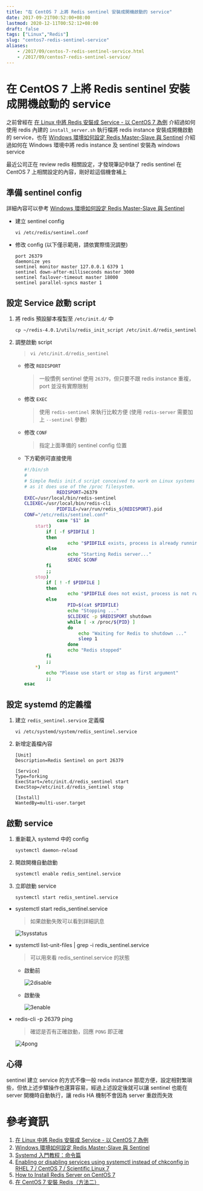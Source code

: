 ```yaml
---
title: "在 CentOS 7 上將 Redis sentinel 安裝成開機啟動的 service"
date: 2017-09-21T00:52:00+08:00
lastmod: 2020-12-11T00:52:12+08:00
draft: false
tags: ["Linux","Redis"]
slug: "centos7-redis-sentinel-service"
aliases:
    - /2017/09/centos-7-redis-sentinel-service.html
    - /2017/09/centos7-redis-sentinel-service/
---
```

# 在 CentOS 7 上將 Redis sentinel 安裝成開機啟動的 service
之前曾經在 [在 Linux 中將 Redis 安裝成 Service - 以 CentOS 7 為例](/2017/09/centos7-redis-service.html) 介紹過如何使用 redis 內建的 `install_server.sh` 執行檔將 redis instance 安裝成開機啟動的 service，也在 [Windows 環境如何設定 Redis Master-Slave 與 Sentinel](/2017/03/windows-redis-master-slave-sentinel.html) 介紹過如何在 Windows 環境中將 redis instance 及 sentinel 安裝為 windows service

最近公司正在 review redis 相關設定，才發現筆記中缺了 redis sentinel 在 CentOS 7 上相關設定的內容，剛好趁這個機會補上

## 準備 sentinel config

詳細內容可以參考 [Windows 環境如何設定 Redis Master-Slave 與 Sentinel](/2017/03/windows-redis-master-slave-sentinel.html)

*   建立 sentinel config

    ```
    vi /etc/redis/sentinel.conf
    ```

*   修改 config (以下僅示範用，請依實際情況調整)

    ```
    port 26379
    daemonize yes
    sentinel monitor master 127.0.0.1 6379 1
    sentinel down-after-milliseconds master 3000
    sentinel failover-timeout master 18000
    sentinel parallel-syncs master 1
    ```

## 設定 Service 啟動 script

1.  將 redis 預設腳本複製至 `/etc/init.d/` 中

    ```
    cp ~/redis-4.0.1/utils/redis_init_script /etc/init.d/redis_sentinel
    ```

2.  調整啟動 script

    > `vi /etc/init.d/redis_sentinel`

    *   修改 `REDISPORT`

        > 一般慣例 sentinel 使用 `26379`，但只要不跟 redis instance 重複， port 並沒有實際限制

    *   修改 `EXEC`

        > 使用 `redis-sentinel` 來執行比較方便 (使用 `redis-server` 需要加上 `--sentinel` 參數)

    *   修改 `CONF`

        > 指定上面準備的 sentinel config 位置

    *   下方範例可直接使用

        ```bash
        #!/bin/sh
        #
        # Simple Redis init.d script conceived to work on Linux systems
        # as it does use of the /proc filesystem.
                    REDISPORT=26379
        EXEC=/usr/local/bin/redis-sentinel
        CLIEXEC=/usr/local/bin/redis-cli
                    PIDFILE=/var/run/redis_${REDISPORT}.pid
        CONF="/etc/redis/sentinel.conf"
                    case "$1" in
            start)
                if [ -f $PIDFILE ]
                then
                        echo "$PIDFILE exists, process is already running or crashed"
                else
                        echo "Starting Redis server..."
                        $EXEC $CONF
                fi
                ;;
            stop)
                if [ ! -f $PIDFILE ]
                then
                        echo "$PIDFILE does not exist, process is not running"
                else
                        PID=$(cat $PIDFILE)
                        echo "Stopping ..."
                        $CLIEXEC -p $REDISPORT shutdown
                        while [ -x /proc/${PID} ]
                        do
                            echo "Waiting for Redis to shutdown ..."
                            sleep 1
                        done
                        echo "Redis stopped"
                fi
                ;;
            *)
                echo "Please use start or stop as first argument"
                ;;
        esac
        ```

## 設定 systemd 的定義檔

1.  建立 `redis_sentinel.service` 定義檔

    ```
    vi /etc/systemd/system/redis_sentinel.service
    ```

2.  新增定義檔內容

    ```
    [Unit] 
    Description=Redis Sentinel on port 26379
    
    [Service] 
    Type=forking
    ExecStart=/etc/init.d/redis_sentinel start
    ExecStop=/etc/init.d/redis_sentinel stop
    
    [Install]
    WantedBy=multi-user.target
    ```

## 啟動 service

1.  重新載入 systemd 中的 config

    ```
    systemctl daemon-reload
    ```

2.  開啟開機自動啟動

    ```
    systemctl enable redis_sentinel.service
    ```

3.  立即啟動 service

    ```
    systemctl start redis_sentinel.service
    ```

*   systemctl start redis_sentinel.service

    > 如果啟動失敗可以看到詳細訊息

    ![1sysstatus](https://user-images.githubusercontent.com/3851540/30655896-dad51f08-9e64-11e7-842f-a3400a54ddaa.png)

*   systemctl list-unit-files | grep -i redis_sentinel.service

    > 可以用來看 redis_sentinel.service 的狀態

    *   啟動前

        ![2disable](https://user-images.githubusercontent.com/3851540/30655893-dad02da4-9e64-11e7-879c-efc2e5a499c8.png)

    *   啟動後

        ![3enable](https://user-images.githubusercontent.com/3851540/30655895-dad10c42-9e64-11e7-8409-d86457001888.png)

*   redis-cli -p 26379 ping

    > 確認是否有正確啟動，回應 `PONG` 即正確

    ![4pong](https://user-images.githubusercontent.com/3851540/30655894-dad0c9ee-9e64-11e7-8880-20d9e9a23585.png)

## 心得

sentinel 建立 service 的方式不像一般 redis instance 那麼方便，設定相對繁瑣些，但依上述步驟操作也還算容易，經過上述設定後就可以讓 sentinel 也能在 server 開機時自動執行，讓 redis HA 機制不會因為 server 重啟而失效

# 參考資訊

1.  [在 Linux 中將 Redis 安裝成 Service - 以 CentOS 7 為例](/2017/09/centos7-redis-service.html)
2.  [Windows 環境如何設定 Redis Master-Slave 與 Sentinel](/2017/03/windows-redis-master-slave-sentinel.html)
3.  [Systemd 入門教程：命令篇](http://www.ruanyifeng.com/blog/2016/03/systemd-tutorial-commands.html)
4.  [Enabling or disabling services using systemctl instead of chkconfig in RHEL 7 / CentOS 7 / Scientific Linux 7](http://microdevsys.com/wp/enabling-or-disabling-services-using-systemctl-instead-of-chkconfig-in-rhel-7-centos-7-scientific-linux-7/)
5.  [How to Install Redis Server on CentOS 7](https://linoxide.com/storage/install-redis-server-centos-7/)
6.  [在 CentOS 7 安裝 Redis（方法二）](https://dotblogs.com.tw/supershowwei/2016/02/02/112238)
